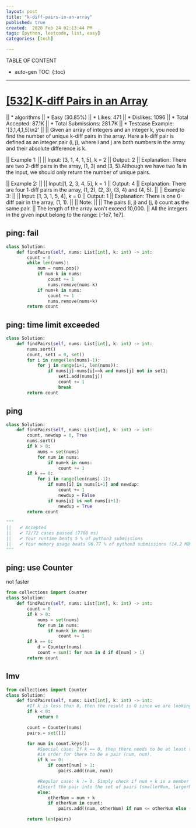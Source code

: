 ```yaml
---
layout: post
title: "k-diff-pairs-in-an-array"
published: true
created:  2020 Feb 24 02:13:44 PM
tags: [python, leetcode, list, easy]
categories: [tech]

---
```


TABLE OF CONTENT

* auto-gen TOC:
{:toc}

- - -

# [[532] K-diff Pairs in an Array](https://leetcode.com/problems/k-diff-pairs-in-an-array/description/)

|| * algorithms
|| * Easy (30.85%)
|| * Likes:    471
|| * Dislikes: 1096
|| * Total Accepted:    87.1K
|| * Total Submissions: 281.7K
|| * Testcase Example:  '[3,1,4,1,5]\n2'
|| 
|| Given an array of integers and an integer k, you need to find the number of
unique k-diff pairs in the array. Here a k-diff pair is defined as an integer
pair (i, j), where i and j are both numbers in the array and their absolute
difference is k.

|| Example 1:
|| 
|| Input: [3, 1, 4, 1, 5], k = 2
|| Output: 2
|| Explanation: There are two 2-diff pairs in the array, (1, 3) and (3,
5).Although we have two 1s in the input, we should only return the number of
unique pairs.

|| Example 2:
|| 
|| Input:[1, 2, 3, 4, 5], k = 1
|| Output: 4
|| Explanation: There are four 1-diff pairs in the array, (1, 2), (2, 3), (3, 4) and (4, 5).
|| 
|| Example 3:
|| 
|| Input: [1, 3, 1, 5, 4], k = 0
|| Output: 1
|| Explanation: There is one 0-diff pair in the array, (1, 1).
|| 
|| Note:
|| 
|| The pairs (i, j) and (j, i) count as the same pair.
|| The length of the array won't exceed 10,000.
|| All the integers in the given input belong to the range: [-1e7, 1e7].

## ping: fail

```python
class Solution:
    def findPairs(self, nums: List[int], k: int) -> int:
        count = 0
        while len(nums):
            num = nums.pop()
            if num-k in nums:
                count += 1
                nums.remove(nums-k)
            if num+k in nums:
                count += 1
                nums.remove(nums+k)
        return count
```

## ping: time limit exceeded

```python
class Solution:
    def findPairs(self, nums: List[int], k: int) -> int:
        nums.sort()
        count, set1 = 0, set()
        for i in range(len(nums)-1):
            for j in range(i+1, len(nums)):
                if nums[j]-nums[i]==k and nums[j] not in set1:
                    set1.add(nums[j])
                    count += 1
                    break
        return count
```

## ping

```python
class Solution:
    def findPairs(self, nums: List[int], k: int) -> int:
        count, newdup = 0, True
        nums.sort()
        if k > 0:
            nums = set(nums)
            for num in nums:
                if num+k in nums:
                    count += 1
        if k == 0:
            for i in range(len(nums)-1):
                if nums[i] is nums[i+1] and newdup:
                    count += 1
                    newdup = False
                if nums[i] is not nums[i+1]:
                    newdup = True
        return count

"""
||   ✔ Accepted
||   ✔ 72/72 cases passed (7788 ms)
||   ✔ Your runtime beats 5 % of python3 submissions
||   ✔ Your memory usage beats 96.77 % of python3 submissions (14.2 MB)
"""
```

## ping: use Counter

not faster

```python
from collections import Counter
class Solution:
    def findPairs(self, nums: List[int], k: int) -> int:
        count = 0
        if k > 0:
            nums = set(nums)
            for num in nums:
                if num+k in nums:
                    count += 1
        if k == 0:
            d = Counter(nums)
            count = sum(1 for num in d if d[num] > 1)
        return count
```

## lmv

```python
from collections import Counter
class Solution:
    def findPairs(self, nums: List[int], k: int) -> int:
		#If k is less than 0, then the result is 0 since we are looking fpr pairs with an ABSOLUTE difference of k.
        if k < 0:
            return 0

        count = Counter(nums)
        pairs = set([])

        for num in count.keys():
			#Special case: If k == 0, then there needs to be at least two occurences of a particular num in nums
			#in order for there to be a pair (num, num).
            if k == 0:
                if count[num] > 1:
                    pairs.add((num, num))

			#Regular case: k != 0. Simply check if num + k is a member of the array nums.
			#Insert the pair into the set of pairs (smallerNum, largerNum) so that there are no duplicate pairs.
            else:
                otherNum = num + k
                if otherNum in count:
                    pairs.add((num, otherNum) if num <= otherNum else (otherNum, num))

        return len(pairs)
```
